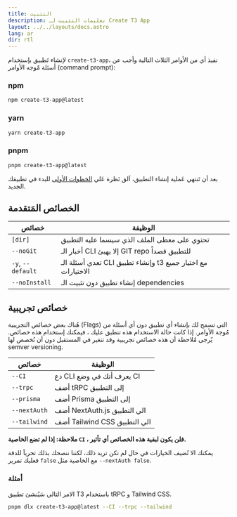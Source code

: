 ```yaml
---
title: التثبيت
description: تعليمات التثبيت لـ Create T3 App
layout: ../../layouts/docs.astro
lang: ar
dir: rtl
---
```


لإنشاء تَطبيق بإستخدام `create-t3-app`، نفيذ أي من الأوامر الثلاث التالية وأجب عن أسئلة مٌوجه الأوامر (command prompt):

### npm

```bash
npm create-t3-app@latest
```

### yarn

```bash
yarn create-t3-app
```

### pnpm

```bash
pnpm create-t3-app@latest
```

بعد أن تَنتهي عَملية إنشاء التطبيق، اَلق نَظرة عَلي [الخطوات الأولى](/ar/usage/first-steps) للبدء في تطبيقك الجديد.

## الخصائص المَتقدمة

| خصائص             | الوظيفة                                                      |
| ----------------- | ------------------------------------------------------------ |
| `[dir]`           | تحتوي على معطى الملف الذي سيسما عليه التطبيق                 |
| `--noGit`         | أخبار الـ CLI إلا يهيئ GIT repo للتطبيق قصداً                |
| `-y`, `--default` | تعدي أسئلة الـ CLI وإنشاء تطبيق t3 مع اختيار جميع الاختيارات |
| `--noInstall`     | إنشاء تطبيق دون تثبيت الـ dependencies                       |

## خصائص تجريبية

هُناك بعض خصائص التجريبية (Flags) التي تسمح لك بإنشاء أي تطبيق دون أي أسئلة من مُوجة الأوامر. إذا كانت حالة الاستخدام هذه تنطبق عليك ، فيمكنك إستخدام هذه خصائص. يٌرجى مٌلاحظة أن هذه خصائص تجريبية وقد تتغير في المستقبل دون أن نُخصص لها semver versioning.

| خصائص        | الوظيفة                      |
| ------------ | ---------------------------- |
| `--CI`       | دع CLI يعرف أنك في وضع CI    |
| `--trpc`     | أضف tRPC إلى التطبيق         |
| `--prisma`   | أضف Prisma إلى التطبيق       |
| `--nextAuth` | أضف NextAuth.js الي التطبيق  |
| `--tailwind` | أضف Tailwind CSS الي التطبيق |

**ملاحظة: إذا لم تضع الخاصية `CI` ، فلن يكون لبقية هذه الخصائص أي تأثير.**

يمكنك الا تُضيف الخيارات في حال لم تكن تريد ذلك، لكننا ننصحك بذلك تحرياََ للدقة فعليك تمرير `false` مع الخاصية مثل `--nextAuth false`.

### أمثلة

الامر التالي سَيٌنشئ تطبيق T3 باستخدام tRPC و Tailwind CSS.

```bash
pnpm dlx create-t3-app@latest --CI --trpc --tailwind
```

